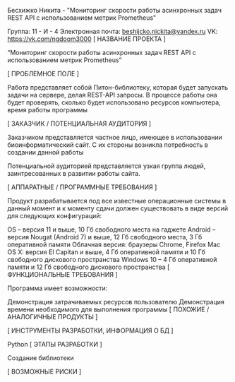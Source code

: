 Бесхижко Никита - "Мониторинг скорости работы асинхронных задач REST API с использованием метрик Prometheus"

Группа: 11 - И - 4
Электронная почта: beshijcko.nickita@yandex.ru
VK: https://vk.com/ngdoom3000
[ НАЗВАНИЕ ПРОЕКТА ]

“Мониторинг скорости работы асинхронных задач REST API с использованием метрик Prometheus”

[ ПРОБЛЕМНОЕ ПОЛЕ ]

Работа представляет собой Питон-библиотеку, которая будет запускать задачи на сервере, делая REST-API запросы. В процессе работы она будет проверять, сколько будет использовано ресурсов компьютера, время работы программы

[ ЗАКАЗЧИК / ПОТЕНЦИАЛЬНАЯ АУДИТОРИЯ ]

Заказчиком представляется частное лицо, имеющее в использовании биоинформатический сайт. С их стороны возникла потребность в создании данной работы

Потенциальной аудиторией представляется узкая группа людей, заинтресованных в развитии работы сайта.

[ АППАРАТНЫЕ / ПРОГРАММНЫЕ ТРЕБОВАНИЯ ]

Продукт разрабатывается под все известные операционные системы в данный момент и к моменту сдачи должен существовать в виде версий для следующих конфигураций:

OS – версия 11 и выше, 10 Гб свободного места на гаджете
Android – версия Nougat (Android 7) и выше, 12 Гб свободного места, 3 Гб оперативной памяти
Облачная версия: браузеры Chrome, Firefox
Mac OS X: версия El Capitan и выше, 4 Гб оперативной памяти и 10 Гб свободного дискового пространства
Windows 10 – 4 Гб оперативной памяти и 12 Гб свободного дискового пространства
[ ФУНКЦИОНАЛЬНЫЕ ТРЕБОВАНИЯ ]

Программа имеет возможности:

Демонстрация затрачиваемых ресурсов пользователю
Демонстрация времени необходимого для выполнения программы
[ ПОХОЖИЕ / АНАЛОГИЧНЫЕ ПРОДУКТЫ ]


[ ИНСТРУМЕНТЫ РАЗРАБОТКИ, ИНФОРМАЦИЯ О БД ]

Python
[ ЭТАПЫ РАЗРАБОТКИ ]


Создание библиотеки

[ ВОЗМОЖНЫЕ РИСКИ ]

